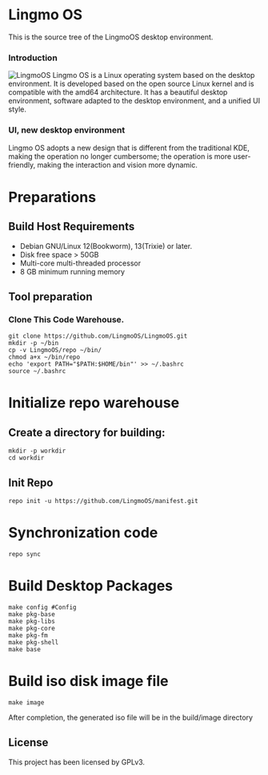 # Lingmo OS

This is the source tree of the LingmoOS desktop environment.

### Introduction
![LingmoOS](desktop/screenshots/screenshot.png)
Lingmo OS is a Linux operating system based on the desktop environment. It is developed based on the open source Linux kernel and is compatible with the amd64 architecture. It has a beautiful desktop environment, software adapted to the desktop environment, and a unified UI style.

### UI, new desktop environment

Lingmo OS adopts a new design that is different from the traditional KDE, making the operation no longer cumbersome; the operation is more user-friendly, making the interaction and vision more dynamic.

# Preparations
## Build Host Requirements

 - Debian GNU/Linux 12(Bookworm), 13(Trixie) or later.
 - Disk free space > 50GB
 - Multi-core multi-threaded processor
 - 8 GB minimum running memory

## Tool preparation

### Clone This Code Warehouse.
   ```
   git clone https://github.com/LingmoOS/LingmoOS.git
   mkdir -p ~/bin
   cp -v LingmoOS/repo ~/bin/
   chmod a+x ~/bin/repo
   echo 'export PATH="$PATH:$HOME/bin"' >> ~/.bashrc
   source ~/.bashrc
```

# Initialize repo warehouse

## Create a directory for building:
```
mkdir -p workdir
cd workdir
```
## Init Repo

```
repo init -u https://github.com/LingmoOS/manifest.git
```

# Synchronization code
```
repo sync
```

# Build Desktop Packages
```
make config #Config
make pkg-base
make pkg-libs
make pkg-core
make pkg-fm
make pkg-shell
make base
```

# Build iso disk image file
```
make image
```
After completion, the generated iso file will be in the build/image directory

## License

This project has been licensed by GPLv3.
